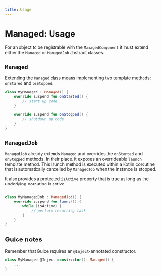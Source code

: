 ```yaml
---
title: Usage
---
```


# Managed: Usage

For an object to be registrable with the `ManagedComponent` it must extend either the `Managed` or `ManagedJob`
abstract classes.

## `Managed`

Extending the `Managed` class means implementing two template methods: `onStared` and `onStopped`.

```kotlin title="MyManaged.kt" linenums="1"
class MyManaged : Managed() {
    override suspend fun onStarted() {
        // start up code
    }

    override suspend fun onStopped() {
        // shutdown up code
    }
}
```

## `ManagedJob`

`ManagedJob` already extends `Managed` and overrides the `onStarted` and `onStopped` methods. In their place, it exposes
an overrideable `launch` template method. This launch method is executed within a Kotlin coroutine that is automatically
cancelled by `ManagedJob` when the instance is stopped.

It also provides a protected `isActive` property that is true as
long as the underlying coroutine is active.

```kotlin title="MyManagedJob.kt" linenums="1"

class MyManagedJob : ManagedJob() {
    override suspend fun launch() {
        while (isActive) {
            // perform recurring task
        }
    }
}
```

## Guice notes

Remember that Guice requires an `@Inject`-annotated constructor.

```kotlin title="MyGuiceManaged.kt" linenums="1"
class MyManaged @Inject constructor(): Managed() {
    ...
}
```